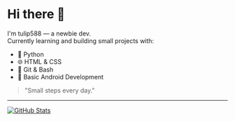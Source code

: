# Hi there 👋

I'm tulip588 — a newbie dev.  
Currently learning and building small projects with:

- 🐍 Python
- 🌐 HTML & CSS
- 🐙 Git & Bash
- 📱 Basic Android Development

> "Small steps every day."

---

[![GitHub Stats](https://github-readme-stats.vercel.app/api?username=SuchDelay&show_icons=true&hide_title=true&theme=transparent)](https://github.com/SuchDelay)


